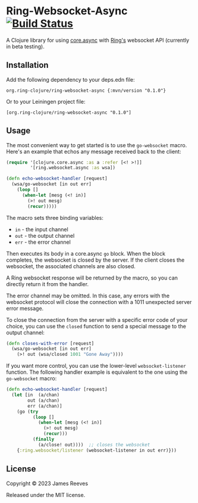 # Ring-Websocket-Async [![Build Status](https://github.com/ring-clojure/ring-websocket-async/actions/workflows/test.yml/badge.svg?branch=master)](https://github.com/ring-clojure/ring-websocket-async/actions/workflows/test.yml)

A Clojure library for using [core.async][] with [Ring's][] websocket API
(currently in beta testing).

[core.async]: https://github.com/clojure/core.async
[ring's]: https://github.com/ring-clojure/ring

## Installation

Add the following dependency to your deps.edn file:

    org.ring-clojure/ring-websocket-async {:mvn/version "0.1.0"}

Or to your Leiningen project file:

    [org.ring-clojure/ring-websocket-async "0.1.0"]

## Usage

The most convenient way to get started is to use the `go-websocket`
macro. Here's an example that echos any message received back to the
client:

```clojure
(require '[clojure.core.async :as a :refer [<! >!]]
         '[ring.websocket.async :as wsa])

(defn echo-websocket-handler [request]
  (wsa/go-websocket [in out err]
    (loop []
      (when-let [mesg (<! in)]
        (>! out mesg)
        (recur)))))
```

The macro sets three binding variables:

* `in`  - the input channel
* `out` - the output channel
* `err` - the error channel

Then executes its body in a core.async `go` block. When the block
completes, the websocket is closed by the server. If the client closes
the websocket, the associated channels are also closed.

A Ring websocket response will be returned by the macro, so you can
directly return it from the handler.

The error channel may be omitted. In this case, any errors with the
websocket protocol will close the connection with a 1011 unexpected
server error message.

To close the connection from the server with a specific error code of
your choice, you can use the `closed` function to send a special message
to the output channel:

```clojure
(defn closes-with-error [request]
  (wsa/go-websocket [in out err]
    (>! out (wsa/closed 1001 "Gone Away"))))
```

If you want more control, you can use the lower-level
`websocket-listener` function. The following handler example is
equivalent to the one using the `go-websocket` macro:

```clojure
(defn echo-websocket-handler [request]
  (let [in  (a/chan)
        out (a/chan)
        err (a/chan)]
    (go (try
          (loop []
            (when-let [mesg (<! in)]
              (>! out mesg)
              (recur)))
          (finally
            (a/close! out))))  ;; closes the websocket
    {:ring.websocket/listener (websocket-listener in out err)}))
```

## License

Copyright © 2023 James Reeves

Released under the MIT license.
